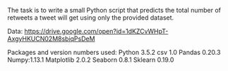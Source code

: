 The task is to write a small Python script that predicts the total number of retweets a tweet will get using only the provided dataset. 

Data: https://drive.google.com/open?id=1dKZCvWHpT-AxgyHKUCN02M8sbiqPsDeM

Packages and version numbers used:
Python 3.5.2
csv 1.0
Pandas 0.20.3
Numpy:1.13.1
Matplotlib 2.0.2
Seaborn 0.8.1
Sklearn 0.19.0